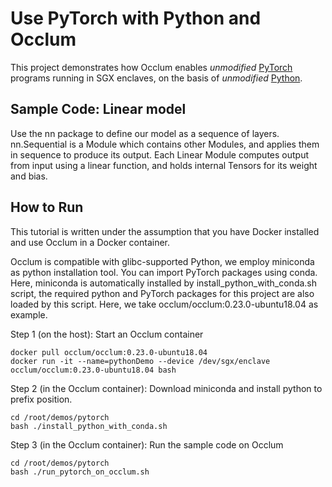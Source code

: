 # Use PyTorch with Python and Occlum

This project demonstrates how Occlum enables _unmodified_ [PyTorch](https://pytorch.org/) programs running in SGX enclaves, on the basis of _unmodified_ [Python](https://www.python.org).

## Sample Code: Linear model

Use the nn package to define our model as a sequence of layers. nn.Sequential is a Module which contains other Modules, and applies them in sequence to produce its output. Each Linear Module computes output from input using a linear function, and holds internal Tensors for its weight and bias.

## How to Run

This tutorial is written under the assumption that you have Docker installed and use Occlum in a Docker container.

Occlum is compatible with glibc-supported Python, we employ miniconda as python installation tool. You can import PyTorch packages using conda. Here, miniconda is automatically installed by install_python_with_conda.sh script, the required python and PyTorch packages for this project are also loaded by this script. Here, we take occlum/occlum:0.23.0-ubuntu18.04 as example.

Step 1 (on the host): Start an Occlum container
```
docker pull occlum/occlum:0.23.0-ubuntu18.04
docker run -it --name=pythonDemo --device /dev/sgx/enclave occlum/occlum:0.23.0-ubuntu18.04 bash
```

Step 2 (in the Occlum container): Download miniconda and install python to prefix position.
```
cd /root/demos/pytorch
bash ./install_python_with_conda.sh
```

Step 3 (in the Occlum container): Run the sample code on Occlum
```
cd /root/demos/pytorch
bash ./run_pytorch_on_occlum.sh
```
